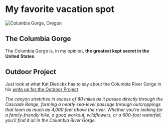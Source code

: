 # My favorite vacation spot

![Columbia Gorge, Oregon](https://cdn.pixabay.com/photo/2016/10/07/13/17/columbia-river-1721556_960_720.jpg)

## The Columbia Gorge
The Columbia Gorge is, in my opinion, **the greatest kept secret in the United States**.

Outdoor Project
---------------

Just look at what Kat Dierickx has to say about the Columbia River Gorge in his [write up for the Outdoor Project](https://www.outdoorproject.com/blog-news/hiking-columbia-river-gorge)

*The canyon stretches in excess of 80 miles as it passes directly through the Cascade Range, forming a nearly sea-level passage through outcroppings that loom as much as 4,000 feet above the river. Whether you're looking for a family-friendly hike, a good workout, wildflowers, or a 600-foot waterfall, you'll find it all in the Columbia River Gorge.*   
